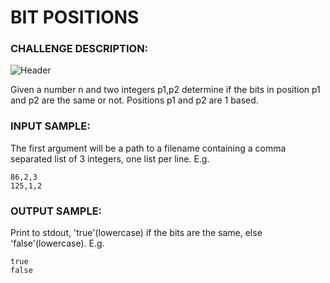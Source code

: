 # BIT POSITIONS

### CHALLENGE DESCRIPTION:

![Header](https://www.codeeval.com/static/images/kbase/bit_positions.png)

Given a number n and two integers p1,p2 determine if the bits in position p1 and p2 are the same or not. Positions p1 and p2 are 1 based.

### INPUT SAMPLE:

The first argument will be a path to a filename containing a comma separated list of 3 integers, one list per line. E.g.

```
86,2,3
125,1,2
```

### OUTPUT SAMPLE:

Print to stdout, 'true'(lowercase) if the bits are the same, else 'false'(lowercase). E.g.

```
true
false
```